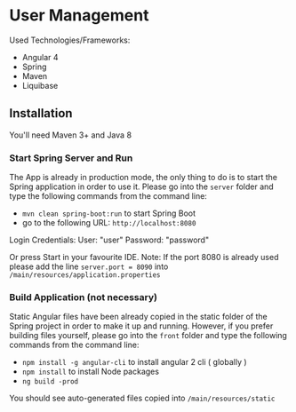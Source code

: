 # User Management
Used Technologies/Frameworks:
* Angular 4
* Spring
* Maven
* Liquibase

## Installation
You'll need Maven 3+ and Java 8



### Start Spring Server and Run
The App is already in production mode, the only thing to do is to start the Spring application in order to use it.
Please go into the `server` folder and type the following commands from the command line:

* `mvn clean spring-boot:run` to start Spring Boot
* go to the following URL: `http://localhost:8080`

Login Credentials: 
User: "user"
Password: "password"

Or press Start in your favourite IDE.
Note: If the port 8080 is already used please add the line `server.port = 8090` into `/main/resources/application.properties`


### Build Application (not necessary)
Static Angular files have been already copied in the static folder of the Spring project in order to make it up and running.
However, if you prefer building files yourself, please go into the `front` folder and type the following commands from the command line:
* `npm install -g angular-cli` to install angular 2 cli ( globally ) 
* `npm install` to install Node packages
* `ng build -prod`

You should see auto-generated files copied into `/main/resources/static`


